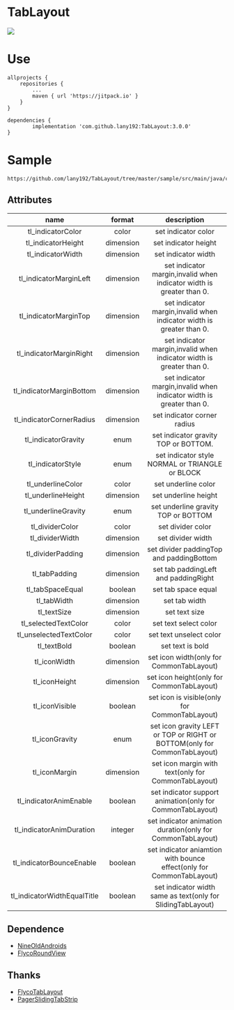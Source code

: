 # TabLayout

[![](https://jitpack.io/v/lany192/TabLayout.svg)](https://jitpack.io/#lany192/TabLayout)

# Use

	allprojects {
		repositories {
			...
			maven { url 'https://jitpack.io' }
		}
	}
   
	dependencies {
	        implementation 'com.github.lany192:TabLayout:3.0.0'
	}
	
# Sample

    https://github.com/lany192/TabLayout/tree/master/sample/src/main/java/com/flyco/tablayoutsamples/ui

## Attributes

|name|format|description|
|:---:|:---:|:---:|
| tl_indicatorColor | color |set indicator color
| tl_indicatorHeight | dimension |set indicator height
| tl_indicatorWidth | dimension |set indicator width
| tl_indicatorMarginLeft | dimension |set indicator margin,invalid when indicator width is greater than 0.
| tl_indicatorMarginTop | dimension |set indicator margin,invalid when indicator width is greater than 0.
| tl_indicatorMarginRight | dimension |set indicator margin,invalid when indicator width is greater than 0.
| tl_indicatorMarginBottom | dimension |set indicator margin,invalid when indicator width is greater than 0.
| tl_indicatorCornerRadius | dimension |set indicator corner radius
| tl_indicatorGravity | enum |set indicator gravity TOP or BOTTOM.
| tl_indicatorStyle | enum |set indicator style NORMAL or TRIANGLE or BLOCK
| tl_underlineColor | color |set underline color
| tl_underlineHeight | dimension |set underline height
| tl_underlineGravity | enum |set underline gravity TOP or BOTTOM
| tl_dividerColor | color |set divider color
| tl_dividerWidth | dimension |set divider width
| tl_dividerPadding |dimension| set divider paddingTop and paddingBottom
| tl_tabPadding |dimension| set tab paddingLeft and paddingRight
| tl_tabSpaceEqual |boolean| set tab space equal
| tl_tabWidth |dimension| set tab width
| tl_textSize |dimension| set text size
| tl_selectedTextColor |color| set text select color
| tl_unselectedTextColor |color|  set text unselect color
| tl_textBold |boolean| set text is bold 
| tl_iconWidth |dimension| set icon width(only for CommonTabLayout)
| tl_iconHeight |dimension|set icon height(only for CommonTabLayout)
| tl_iconVisible |boolean| set icon is visible(only for CommonTabLayout)
| tl_iconGravity |enum| set icon gravity LEFT or TOP or RIGHT or BOTTOM(only for CommonTabLayout)
| tl_iconMargin |dimension| set icon margin with text(only for CommonTabLayout)
| tl_indicatorAnimEnable |boolean| set indicator support animation(only for CommonTabLayout)
| tl_indicatorAnimDuration |integer| set indicator animation duration(only for CommonTabLayout)
| tl_indicatorBounceEnable |boolean| set indicator aniamtion with bounce effect(only for CommonTabLayout)
| tl_indicatorWidthEqualTitle |boolean| set indicator width same as text(only for SlidingTabLayout)

## Dependence
*   [NineOldAndroids](https://github.com/JakeWharton/NineOldAndroids)
*   [FlycoRoundView](https://github.com/H07000223/FlycoRoundView)

## Thanks
*   [FlycoTabLayout](https://github.com/H07000223/FlycoTabLayout)
*   [PagerSlidingTabStrip](https://github.com/jpardogo/PagerSlidingTabStrip)

